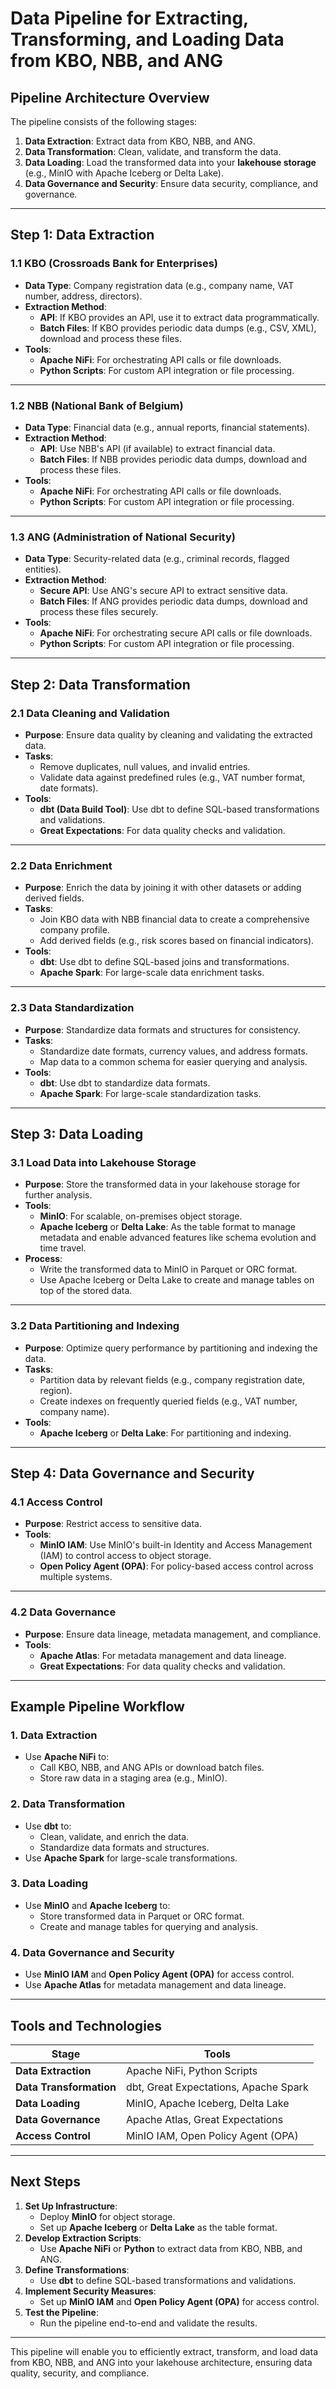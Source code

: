 # Data Pipeline for Extracting, Transforming, and Loading Data from KBO, NBB, and ANG

## **Pipeline Architecture Overview**
The pipeline consists of the following stages:
1. **Data Extraction**: Extract data from KBO, NBB, and ANG.
2. **Data Transformation**: Clean, validate, and transform the data.
3. **Data Loading**: Load the transformed data into your **lakehouse storage** (e.g., MinIO with Apache Iceberg or Delta Lake).
4. **Data Governance and Security**: Ensure data security, compliance, and governance.

---

## **Step 1: Data Extraction**

### **1.1 KBO (Crossroads Bank for Enterprises)**
- **Data Type**: Company registration data (e.g., company name, VAT number, address, directors).
- **Extraction Method**:
  - **API**: If KBO provides an API, use it to extract data programmatically.
  - **Batch Files**: If KBO provides periodic data dumps (e.g., CSV, XML), download and process these files.
- **Tools**:
  - **Apache NiFi**: For orchestrating API calls or file downloads.
  - **Python Scripts**: For custom API integration or file processing.

---

### **1.2 NBB (National Bank of Belgium)**
- **Data Type**: Financial data (e.g., annual reports, financial statements).
- **Extraction Method**:
  - **API**: Use NBB's API (if available) to extract financial data.
  - **Batch Files**: If NBB provides periodic data dumps, download and process these files.
- **Tools**:
  - **Apache NiFi**: For orchestrating API calls or file downloads.
  - **Python Scripts**: For custom API integration or file processing.

---

### **1.3 ANG (Administration of National Security)**
- **Data Type**: Security-related data (e.g., criminal records, flagged entities).
- **Extraction Method**:
  - **Secure API**: Use ANG's secure API to extract sensitive data.
  - **Batch Files**: If ANG provides periodic data dumps, download and process these files securely.
- **Tools**:
  - **Apache NiFi**: For orchestrating secure API calls or file downloads.
  - **Python Scripts**: For custom API integration or file processing.

---

## **Step 2: Data Transformation**

### **2.1 Data Cleaning and Validation**
- **Purpose**: Ensure data quality by cleaning and validating the extracted data.
- **Tasks**:
  - Remove duplicates, null values, and invalid entries.
  - Validate data against predefined rules (e.g., VAT number format, date formats).
- **Tools**:
  - **dbt (Data Build Tool)**: Use dbt to define SQL-based transformations and validations.
  - **Great Expectations**: For data quality checks and validation.

---

### **2.2 Data Enrichment**
- **Purpose**: Enrich the data by joining it with other datasets or adding derived fields.
- **Tasks**:
  - Join KBO data with NBB financial data to create a comprehensive company profile.
  - Add derived fields (e.g., risk scores based on financial indicators).
- **Tools**:
  - **dbt**: Use dbt to define SQL-based joins and transformations.
  - **Apache Spark**: For large-scale data enrichment tasks.

---

### **2.3 Data Standardization**
- **Purpose**: Standardize data formats and structures for consistency.
- **Tasks**:
  - Standardize date formats, currency values, and address formats.
  - Map data to a common schema for easier querying and analysis.
- **Tools**:
  - **dbt**: Use dbt to standardize data formats.
  - **Apache Spark**: For large-scale standardization tasks.

---

## **Step 3: Data Loading**

### **3.1 Load Data into Lakehouse Storage**
- **Purpose**: Store the transformed data in your lakehouse storage for further analysis.
- **Tools**:
  - **MinIO**: For scalable, on-premises object storage.
  - **Apache Iceberg** or **Delta Lake**: As the table format to manage metadata and enable advanced features like schema evolution and time travel.
- **Process**:
  - Write the transformed data to MinIO in Parquet or ORC format.
  - Use Apache Iceberg or Delta Lake to create and manage tables on top of the stored data.

---

### **3.2 Data Partitioning and Indexing**
- **Purpose**: Optimize query performance by partitioning and indexing the data.
- **Tasks**:
  - Partition data by relevant fields (e.g., company registration date, region).
  - Create indexes on frequently queried fields (e.g., VAT number, company name).
- **Tools**:
  - **Apache Iceberg** or **Delta Lake**: For partitioning and indexing.

---

## **Step 4: Data Governance and Security**

### **4.1 Access Control**
- **Purpose**: Restrict access to sensitive data.
- **Tools**:
  - **MinIO IAM**: Use MinIO's built-in Identity and Access Management (IAM) to control access to object storage.
  - **Open Policy Agent (OPA)**: For policy-based access control across multiple systems.

---

### **4.2 Data Governance**
- **Purpose**: Ensure data lineage, metadata management, and compliance.
- **Tools**:
  - **Apache Atlas**: For metadata management and data lineage.
  - **Great Expectations**: For data quality checks and validation.

---

## **Example Pipeline Workflow**

### **1. Data Extraction**
- Use **Apache NiFi** to:
  - Call KBO, NBB, and ANG APIs or download batch files.
  - Store raw data in a staging area (e.g., MinIO).

### **2. Data Transformation**
- Use **dbt** to:
  - Clean, validate, and enrich the data.
  - Standardize data formats and structures.
- Use **Apache Spark** for large-scale transformations.

### **3. Data Loading**
- Use **MinIO** and **Apache Iceberg** to:
  - Store transformed data in Parquet or ORC format.
  - Create and manage tables for querying and analysis.

### **4. Data Governance and Security**
- Use **MinIO IAM** and **Open Policy Agent (OPA)** for access control.
- Use **Apache Atlas** for metadata management and data lineage.

---

## **Tools and Technologies**
| **Stage**               | **Tools**                                                                 |
|--------------------------|---------------------------------------------------------------------------|
| **Data Extraction**      | Apache NiFi, Python Scripts                                              |
| **Data Transformation**  | dbt, Great Expectations, Apache Spark                                     |
| **Data Loading**         | MinIO, Apache Iceberg, Delta Lake                                         |
| **Data Governance**      | Apache Atlas, Great Expectations                                          |
| **Access Control**       | MinIO IAM, Open Policy Agent (OPA)                                        |

---

## **Next Steps**
1. **Set Up Infrastructure**:
   - Deploy **MinIO** for object storage.
   - Set up **Apache Iceberg** or **Delta Lake** as the table format.
2. **Develop Extraction Scripts**:
   - Use **Apache NiFi** or **Python** to extract data from KBO, NBB, and ANG.
3. **Define Transformations**:
   - Use **dbt** to define SQL-based transformations and validations.
4. **Implement Security Measures**:
   - Set up **MinIO IAM** and **Open Policy Agent (OPA)** for access control.
5. **Test the Pipeline**:
   - Run the pipeline end-to-end and validate the results.

---

This pipeline will enable you to efficiently extract, transform, and load data from KBO, NBB, and ANG into your lakehouse architecture, ensuring data quality, security, and compliance. 
